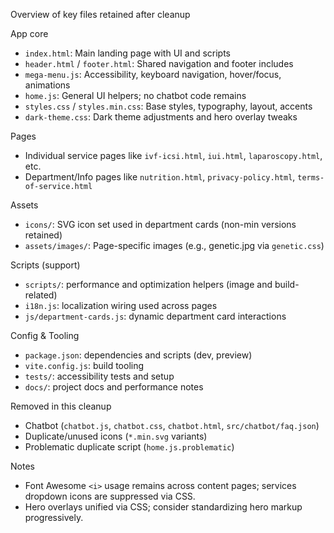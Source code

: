 Overview of key files retained after cleanup

App core
- `index.html`: Main landing page with UI and scripts
- `header.html` / `footer.html`: Shared navigation and footer includes
- `mega-menu.js`: Accessibility, keyboard navigation, hover/focus, animations
- `home.js`: General UI helpers; no chatbot code remains
- `styles.css` / `styles.min.css`: Base styles, typography, layout, accents
- `dark-theme.css`: Dark theme adjustments and hero overlay tweaks

Pages
- Individual service pages like `ivf-icsi.html`, `iui.html`, `laparoscopy.html`, etc.
- Department/Info pages like `nutrition.html`, `privacy-policy.html`, `terms-of-service.html`

Assets
- `icons/`: SVG icon set used in department cards (non-min versions retained)
- `assets/images/`: Page-specific images (e.g., genetic.jpg via `genetic.css`)

Scripts (support)
- `scripts/`: performance and optimization helpers (image and build-related)
- `i18n.js`: localization wiring used across pages
- `js/department-cards.js`: dynamic department card interactions

Config & Tooling
- `package.json`: dependencies and scripts (dev, preview)
- `vite.config.js`: build tooling
- `tests/`: accessibility tests and setup
- `docs/`: project docs and performance notes

Removed in this cleanup
- Chatbot (`chatbot.js`, `chatbot.css`, `chatbot.html`, `src/chatbot/faq.json`)
- Duplicate/unused icons (`*.min.svg` variants)
- Problematic duplicate script (`home.js.problematic`)

Notes
- Font Awesome `<i>` usage remains across content pages; services dropdown icons are suppressed via CSS.
- Hero overlays unified via CSS; consider standardizing hero markup progressively.